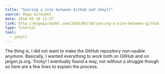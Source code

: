 ```yaml
---
title: "Syncing a site between GitHub and Jekyll"
source: Hugo Giraudel
date: 2016-05-10 11:27
link: http://hugogiraudel.com/2016/05/10/syncing-a-site-between-github-and-jekyll/
type: Tutorial
tool:
  - jekyll 
---
```

The thing is, I did not want to make the GitHub repository non-usable anymore. Basically, I wanted everything to work both on GitHub and on jargon.js.org. Tricky! I eventually found a way, not without a struggle though so here are a few lines to explain the process.